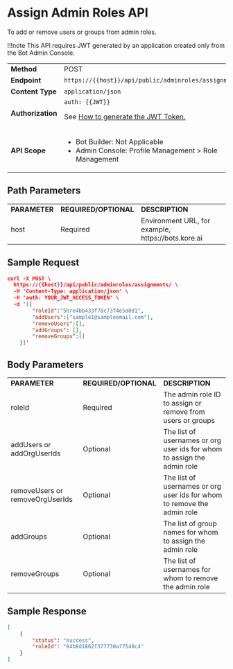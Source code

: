 
# Assign Admin Roles API

To add or remove users or groups from admin roles.

!!!note
    This API requires JWT generated by an application created only from the Bot Admin Console.


<table>
  <tr>
   <td><strong>Method</strong>
   </td>
   <td>POST
   </td>
  </tr>
  <tr>
   <td><strong>Endpoint</strong>
   </td>
   <td><code>https://{{host}}/api/public/adminroles/assignments/</code>
   </td>
  </tr>
  <tr>
   <td><strong>Content Type</strong>
   </td>
   <td><code>application/json</code>
   </td>
  </tr>
  <tr>
   <td><strong>Authorization</strong>
   </td>
   <td><code>auth: {{JWT}}</code>
<p>
See <a href="../api-introduction/#generating-the-jwt-token">How to generate the JWT Token.</a>
   </td>
  </tr>
  <tr>
   <td><strong>API Scope</strong>
   </td>
   <td>
<ul>

<li>Bot Builder: Not Applicable

<li>Admin Console: Profile Management > Role Management
</li>
</ul>
   </td>
  </tr>
</table>



## Path Parameters


<table>
  <tr>
   <td><strong>PARAMETER</strong>
   </td>
   <td><strong>REQUIRED/OPTIONAL</strong>
   </td>
   <td><strong>DESCRIPTION</strong>
   </td>
  </tr>
  <tr>
   <td>host
   </td>
   <td>Required
   </td>
   <td>Environment URL, for example, https://bots.kore.ai
   </td>
  </tr>
</table>


 


## Sample Request


```json
curl -X POST \
  https://{{host}}/api/public/adminroles/assignments/ \
  -H 'Content-Type: application/json' \
  -H 'auth: YOUR_JWT_ACCESS_TOKEN' \
  -d '[{
        "roleId":"5bre4bb433f78c73f4e5a0d1",
        "addUsers":["sample1@sampleemail.com"],
        "removeUsers":[],
        "addGroups": [],
        "removeGroups":[]
    }]'
```



## Body Parameters


<table>
  <tr>
   <td><strong>PARAMETER</strong>
   </td>
   <td><strong>REQUIRED/OPTIONAL</strong>
   </td>
   <td><strong>DESCRIPTION</strong>
   </td>
  </tr>
  <tr>
   <td>roleId
   </td>
   <td>Required
   </td>
   <td>The admin role ID to assign or remove from users or groups
   </td>
  </tr>
  <tr>
   <td>addUsers or addOrgUserIds
   </td>
   <td>Optional
   </td>
   <td>The list of usernames or org user ids for whom to assign the admin role
   </td>
  </tr>
  <tr>
   <td>removeUsers or removeOrgUserIds
   </td>
   <td>Optional
   </td>
   <td>The list of usernames or org user ids for whom to remove the admin role
   </td>
  </tr>
  <tr>
   <td>addGroups
   </td>
   <td>Optional
   </td>
   <td>The list of group names for whom to assign the admin role
   </td>
  </tr>
  <tr>
   <td>removeGroups
   </td>
   <td>Optional
   </td>
   <td>The list of usernames for whom to remove the admin role
   </td>
  </tr>
</table>



## Sample Response


```json
[
    {
        "status": "success",
        "roleId": "64b8d1862f377730a77548c4"
    }
]
```